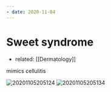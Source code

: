 ```yaml
---
- date: 2020-11-04
---
```


# Sweet syndrome

- related: [[Dermatology]]

<!-- sweet syndrome is, sx -->

mimics cellulitis

![20201105205124](https://photos.thisispiggy.com/file/wikiFiles/20201105205124.png)
![20201105205134](https://photos.thisispiggy.com/file/wikiFiles/20201105205134.png)
